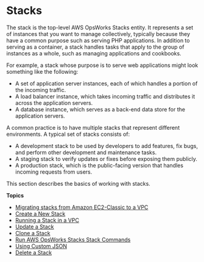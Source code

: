 # Stacks<a name="workingstacks"></a>

The stack is the top\-level AWS OpsWorks Stacks entity\. It represents a set of instances that you want to manage collectively, typically because they have a common purpose such as serving PHP applications\. In addition to serving as a container, a stack handles tasks that apply to the group of instances as a whole, such as managing applications and cookbooks\.

For example, a stack whose purpose is to serve web applications might look something like the following:
+ A set of application server instances, each of which handles a portion of the incoming traffic\.
+ A load balancer instance, which takes incoming traffic and distributes it across the application servers\.
+ A database instance, which serves as a back\-end data store for the application servers\.

A common practice is to have multiple stacks that represent different environments\. A typical set of stacks consists of:
+ A development stack to be used by developers to add features, fix bugs, and perform other development and maintenance tasks\.
+ A staging stack to verify updates or fixes before exposing them publicly\.
+ A production stack, which is the public\-facing version that handles incoming requests from users\.

This section describes the basics of working with stacks\.

**Topics**
+ [Migrating stacks from Amazon EC2\-Classic to a VPC](workingstacks-migrate-ec2-vpc.md)
+ [Create a New Stack](workingstacks-creating.md)
+ [Running a Stack in a VPC](workingstacks-vpc.md)
+ [Update a Stack](workingstacks-edit.md)
+ [Clone a Stack](workingstacks-cloning.md)
+ [Run AWS OpsWorks Stacks Stack Commands](workingstacks-commands.md)
+ [Using Custom JSON](workingstacks-json.md)
+ [Delete a Stack](workingstacks-shutting.md)